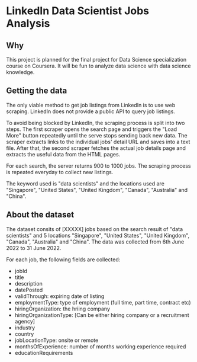 # LinkedIn Data Scientist Jobs Analysis


## Why

This project is planned for the final project for Data Science specialization course on Coursera. It will be fun to analyze data science with data science knowledge. 


## Getting the data

The only viable method to get job listings from LinkedIn is to use web scraping. LinkedIn does not provide a public API to query job listings.

To avoid being blocked by LinkedIn, the scraping process is split into two steps. The first scraper opens the search page and triggers the "Load More" button repeatedly until the serve stops sending back new data. The scraper extracts links to the individual jobs' detail URL and saves into a text file. After that, the second scraper fetches the actual job details page and extracts the useful data from the HTML pages.

For each search, the server returns 900 to 1000 jobs. The scraping process is repeated everyday to collect new listings. 

The keyword used is "data scientists" and the locations used are "Singapore", "United States", "United Kingdom", "Canada", "Australia" and "China".

## About the dataset

The dataset consits of [XXXXX] jobs based on the search result of "data scientists" and 5 locations "Singapore", "United States", "United Kingdom", "Canada", "Australia" and "China". The data was collected from 6th June 2022 to 31 June 2022. 

For each job, the following fields are collected:
* jobId
* title
* description
* datePosted
* validThrough: expiring date of listing
* employmentType: type of employment (full time, part time, contract etc)
* hiringOrganization: the hriing company
* hiringOrganizationType: [Can be either hiring company or a recruitment agency]
* industry
* country
* jobLocationType: onsite or remote
* monthsOfExperience: number of months working experience required
* educationRequirements